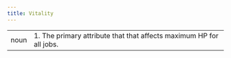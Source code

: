 ```yaml
---
title: Vitality
---
```

| | |
| --- | --- |
| noun | 1.  	The primary attribute that that affects maximum HP for all jobs.	|

